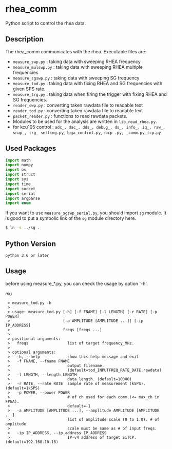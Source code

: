 rhea_comm
====
Python script to control the rhea data.

## Description

The rhea_comm communicates with the rhea.
Executable files are:
- `measure_swp.py` : taking data with sweeping RHEA frequency
- `measure_mulswp.py` : taking data with sweeping RHEA multiple frequencies
- `measure_sgswp.py` : taking data with sweeping SG frequency
- `measure_tod.py` : taking data with fixing RHEA and SG frequencies with given SPS rate.
- `measure_trg.py` : taking data when firing the trigger with fixing RHEA and SG frequencies.
- `reader_swp.py` : converting taken rawdata file to readable text
- `reader_tod.py` : converting taken rawdata file to readable text
- `packet_reader.py` : functions to read rawdata packets.
- Modules to be used for the analysis are written in `lib_read_rhea.py`.
- for kcu105 control : `adc_, dac_, dds_, debug_, ds_, info_, iq_, raw_, snap_, trg_ setting.py`, `fpga_control.py`, `rbcp .py, _comm.py`, `tcp.py`

## Used Packages

```js
import math
import numpy
import os
import struct
import sys
import time
import socket
import serial
import argparse
import enum
```

If you want to use `measure_sgswp_serial.py`, you should import `sg` module.
It is good to put a symbolic link of the `sg` module directory here.
```bash
$ ln -s ../sg .
```

## Python Version

`python 3.6 or later`

## Usage
before using measure_*.py, you can check the usage by option '-h'.

ex)
```
 > measure_tod.py -h
 >
 > usage: measure_tod.py [-h] [-f FNAME] [-l LENGTH] [-r RATE] [-p POWER]
 >                       [-a AMPLITUDE [AMPLITUDE ...]] [-ip IP_ADDRESS]
 >                       freqs [freqs ...]
 >
 > positional arguments:
 >   freqs                 list of target frequency_MHz.
 >
 > optional arguments:
 >   -h, --help            show this help message and exit
 >   -f FNAME, --fname FNAME
 >                         output filename.
 >                         (default=tod_INPUTFREQ_RATE_DATE.rawdata)
 >   -l LENGTH, --length LENGTH
 >                         data length. (default=10000)
 >   -r RATE, --rate RATE  sample rate of measurement (kSPS). (default=1kSPS)
 >   -p POWER, --power POWER
 >                         # of ch used for each comm.(<= max_ch in FPGA).
 >                         default=-1
 >   -a AMPLITUDE [AMPLITUDE ...], --amplitude AMPLITUDE [AMPLITUDE ...]
 >                         list of amplitude scale (0 to 1.0). # of amplitude
 >                         scale must be same as # of input freqs.
 >   -ip IP_ADDRESS, --ip_address IP_ADDRESS
 >                         IP-v4 address of target SiTCP. (default=192.168.10.16)
```

